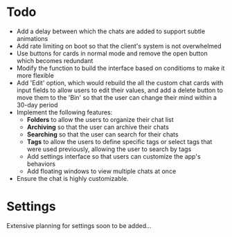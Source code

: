 # Todo

- Add a delay between which the chats are added to support subtle animations
- Add rate limiting on boot so that the client's system is not overwhelmed
- Use buttons for cards in normal mode and remove the open button which becomes redundant
- Modify the function to build the interface based on conditioms to make it more flexible
- Add 'Edit' option, which would rebuild the all the custom chat cards with input fields to allow users to edit their values, and add a delete button to move them to the 'Bin' so that the user can change their mind within a 30-day period
- Implement the following features:
  - **Folders** to allow the users to organize their chat list
  - **Archiving** so that the user can archive their chats
  - **Searching** so that the user can search for their chats
  - **Tags** to allow the users to define specific tags or select tags that were used previously, allowing the user to search by tags
  - Add settings interface so that users can customize the app's behaviors
  - Add floating windows to view multiple chats at once
- Ensure the chat is highly customizable.

# Settings

Extensive planning for settings soon to be added...